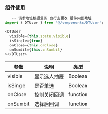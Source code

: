 ### 组件使用

```javascript
   -- 请求地址根据业务 自行去更改 组件内部地址
import { DTUser } from '@/components/DTUser';

<DTUser
  visible={this.state.visible}
  isSingle={true}
  onClose={this.onClose}
  onSumbit={this.onSumbit}
></DTUser>
```

| 参数     | 说明         | 类型     |
| -------- | ------------ | -------- |
| visible  | 显示选人抽屉 | Boolean  |
| isSingle | 是否单选     | Boolean  |
| onClose  | 控制关闭回调 | function |
| onSumbit | 选择后回调   | function |
